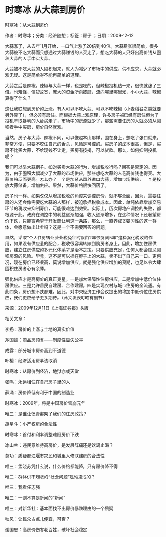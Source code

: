 # 时寒冰  从大蒜到房价    
    
时寒冰：从大蒜到房价    
作者：时寒冰；分类：经济随想；标签：房子 ；日期：2009-12-12    
大蒜涨了，从去年11月开始，一口气上涨了20倍到40倍。大蒜暴涨很简单，很多大蒜被不吃大蒜而只想通过大蒜赚钱的人买走了，想吃大蒜的人只好出高价钱从囤积大蒜的人手中买大蒜。    
大蒜被不吃大蒜的人囤积起来，就人为减少了市场中的供应，供不应求，大蒜就必涨无疑。这是简单得不能再简单的道理。    
大蒜之后是辣椒。辣椒与大蒜一样，也是吃的，但辣椒投机热一来，很快就涨了三倍。也难怪，信贷放宽，庞大的资金所向披靡，流向哪里哪里涨，小小大蒜、辣椒算得了什么？    
这让我联想到房价的上涨。有人可以不吃大蒜、可以不吃辣椒（小麦稻谷之类就要另外算了），但必须有房住。而根据大蒜上涨原理，许多房子被已经有房住但为了投机牟取暴利的人给买走了，市场中的房源就少了，那些需要住房的人就必须从囤积者手中买房，房价自然就涨。    
当然，房子与大蒜、辣椒不同，可以像赵本山那样，围在身上，想吃了张口就来，非常方便，只要不咬住自己的舌头，风险是可控的。买房子的成本很高，但是，买房不比买大蒜，不给现钱不让走，买房有按揭，可以贷款。那么，如何抑制投机呢？    
我们可以举大蒜例子。如对买卖大蒜的行为，增加税收行吗？回答是否定的。因为，由于囤积大幅减少了大蒜的市场供应，那些想吃大蒜的人花高价钱也得买。大蒜价格反而更高。怎么办？一个是加紧从国外进口大蒜，增加市场供给，一个是投放大蒜储备，增加供应。果然，大蒜价格很快回落了。    
房子也一样。如果仅仅从增加税收的角度来调控房价，就不够全面，因为，需要住房的人还会像需要吃大蒜的人那样，被迫承担税收成本。因此，单纯依靠增加交易环节的税收来抑制房价，可能很难达到效果。实际上，历次房地产调控的失败，都根源于此。政府在调控中的利益逐渐加强，收入逐渐增多，在这种情况下还奢望房价下跌，只能寄希望于开发商让利这一条路，那么，一直养成贪婪习性的这一群体，会愿意做出让步吗？这是一个不需要回答的问题。    
显然，采取“个人住房转让营业税免征时限由2年恢复到5年”这种强化税收的作用，如果没有供应量的配合，税收很容易转嫁到购房者身上。因此，增加住房供应，建立住房供应的多元化体系才是治本之策。只要供应充足，任何人都会顾忌囤积房源的风险。毕竟，这不是可以挂在脖子上的大蒜，卖不出了自己来一口。更何况，现在房价已经很高，莫说增加供应，就是强化供应增加的预期，也足以令大肆囤积住房者心有余悸。    
强化供应才是高房价的真正克星。一是加大保障性住房供应，二是增加中低价位住房供应。三是允许居民自建房、合作建房。四是实现农村与城市住房的全流通。有此四条，房价想不跌都难。因此，对中央经济工作会议提出的增加中低价位住房供应，我们更应给予更多期待。（此文发表时略有删节）    
来源：2009年12月11日《上海证券报》头版    
    
相关文章：    
李扬：房价的上涨与土地的真实价值    
茅国雄：商品房预售——制度性显失公平    
成露：部分城市房价高到不道德    
叶檀：经济适用房早该取消    
时寒冰：从房价到经济，地狱亦或天堂    
张鸣：永远租住在自己房子里的人    
薛涌：房价降低有利于中国的制造业    
时寒冰：2009年，将是中国房价雪崩元年    
唯三：是谁让愤青绑架了我们的住房政策？    
胡星斗：小产权房的合法性    
时寒冰：首付和利率调整难阻房价下跌    
冰山兰：违民意维持高房价，是发展阵痛还是饮鸩止渴？    
莫功：质疑都江堰市灾民和城里人修联建房的合法性    
唯三：孟晓苏凭什么说，什么价格都能降，只有房价降不得    
唯三：群体供不起楼的“社会问题”是谁造成的？    
唯三：我看任志强    
唯三：一则不算是新闻的“新闻”    
唯三：对新华社：基本面找不出房价暴跌理由的一个质疑    
秋风：让民众占点儿便宜，可否？    
谢国忠：高房价伤害老百姓，破坏社会稳定